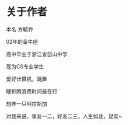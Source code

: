 # 关于作者
本名 方毓乔

02年的金牛座

高中毕业于浙江省岱山中学

现为CS专业学生

爱好计算机，跳舞

瞎折腾浪费时间最在行

想养一只阿拉斯加

对我来说，挚友一二，好友二三，人生如此，足矣~